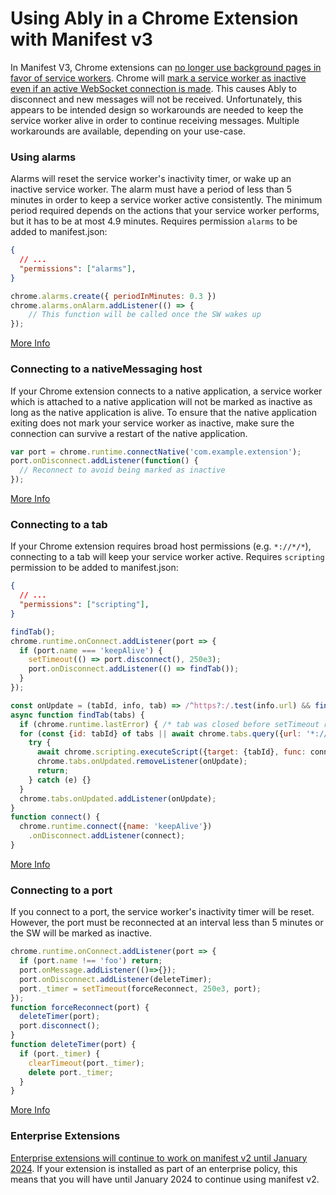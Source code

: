 # Using Ably in a Chrome Extension with Manifest v3

In Manifest V3, Chrome extensions can [no longer use background pages in favor of service workers](https://developer.chrome.com/docs/extensions/mv3/migrating_to_service_workers/).
Chrome will [mark a service worker as inactive even if an active WebSocket connection is made](https://bugs.chromium.org/p/chromium/issues/detail?id=1152255).
This causes Ably to disconnect and new messages will not be received.
Unfortunately, this appears to be intended design so workarounds are needed to keep the service worker alive in order to continue receiving messages. Multiple workarounds are available, depending on your use-case.


### Using alarms
Alarms will reset the service worker's inactivity timer, or wake up an inactive service worker.
The alarm must have a period of less than 5 minutes in order to keep a service worker active consistently.
The minimum period required depends on the actions that your service worker performs, but it has to be at most 4.9 minutes.
Requires permission `alarms` to be added to manifest.json:
```json
{
  // ...
  "permissions": ["alarms"],
}
```

```js
chrome.alarms.create({ periodInMinutes: 0.3 })
chrome.alarms.onAlarm.addListener(() => {
	// This function will be called once the SW wakes up
});
```

[More Info](https://developer.chrome.com/docs/extensions/reference/alarms/)


### Connecting to a nativeMessaging host
If your Chrome extension connects to a native application, a service worker which is attached to a native application will not be marked as inactive as long as the native application is alive. To ensure that the native application exiting does not mark your service worker as inactive, make sure the connection can survive a restart of the native application.

```js
var port = chrome.runtime.connectNative('com.example.extension');
port.onDisconnect.addListener(function() {
  // Reconnect to avoid being marked as inactive
});

```

[More Info](https://developer.chrome.com/docs/apps/nativeMessaging/)

### Connecting to a tab
If your Chrome extension requires broad host permissions (e.g. `*://*/*`), connecting to a tab will keep your service worker active.
Requires `scripting` permission to be added to manifest.json:
```json
{
  // ...
  "permissions": ["scripting"],
}
```

```js
findTab();
chrome.runtime.onConnect.addListener(port => {
  if (port.name === 'keepAlive') {
    setTimeout(() => port.disconnect(), 250e3);
    port.onDisconnect.addListener(() => findTab());
  }
});

const onUpdate = (tabId, info, tab) => /^https?:/.test(info.url) && findTab([tab]);
async function findTab(tabs) {
  if (chrome.runtime.lastError) { /* tab was closed before setTimeout ran */ }
  for (const {id: tabId} of tabs || await chrome.tabs.query({url: '*://*/*'})) {
    try {
      await chrome.scripting.executeScript({target: {tabId}, func: connect});
      chrome.tabs.onUpdated.removeListener(onUpdate);
      return;
    } catch (e) {}
  }
  chrome.tabs.onUpdated.addListener(onUpdate);
}
function connect() {
  chrome.runtime.connect({name: 'keepAlive'})
    .onDisconnect.addListener(connect);
}
```

[More Info](https://developer.chrome.com/docs/extensions/reference/scripting/)

### Connecting to a port
If you connect to a port, the service worker's inactivity timer will be reset. However, the port must be reconnected at an interval less than 5 minutes or the SW will be marked as inactive.

```js
chrome.runtime.onConnect.addListener(port => {
  if (port.name !== 'foo') return;
  port.onMessage.addListener(()=>{});
  port.onDisconnect.addListener(deleteTimer);
  port._timer = setTimeout(forceReconnect, 250e3, port);
});
function forceReconnect(port) {
  deleteTimer(port);
  port.disconnect();
}
function deleteTimer(port) {
  if (port._timer) {
    clearTimeout(port._timer);
    delete port._timer;
  }
}

```

[More Info](https://developer.chrome.com/docs/extensions/reference/runtime/#method-connect)

### Enterprise Extensions
[Enterprise extensions will continue to work on manifest v2 until January 2024](https://developer.chrome.com/docs/extensions/mv3/mv2-sunset/).
If your extension is installed as part of an enterprise policy, this means that you will have until January 2024 to continue using manifest v2.
